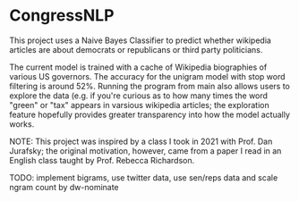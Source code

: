 # CongressNLP
This project uses a Naive Bayes Classifier to predict whether wikipedia articles are about democrats or republicans or third party politicians.

The current model is trained with a cache of Wikipedia biographies of various US governors. The accuracy for the unigram model with stop word filtering
is around 52%. Running the program from main also allows users to explore the data (e.g. if you're curious as to how many times the word "green" or "tax" appears
in varsious wikipedia articles; the exploration feature hopefully provides greater transparency into how the model actually works.

NOTE: This project was inspired by a class I took in 2021 with Prof. Dan Jurafsky; the original motivation, however, came from a paper I read in an English class
taught by Prof. Rebecca Richardson.


TODO: implement bigrams, use twitter data, use sen/reps data and scale ngram count by dw-nominate
